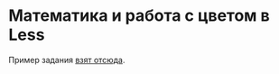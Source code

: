 # Математика и работа с цветом в Less
Пример задания [взят отсюда](http://mrmlnc.gitbooks.io/less-guidebook-for-beginners/content/chapter_4/homework.html).
